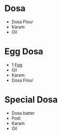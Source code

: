 # Dosa

* Dosa Flour
* Karam
* Oil

# Egg Dosa

* 1 Egg
* Oil
* Karam
* Dosa Flour

# Special Dosa

* Dosa batter
* Podi
* Karam
* Oil
